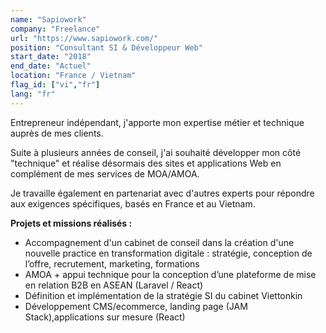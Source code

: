 ```yaml
---
name: "Sapiowork"
company: "Freelance"
url: "https://www.sapiowork.com/"
position: "Consultant SI & Développeur Web"
start_date: "2018"
end_date: "Actuel"
location: "France / Vietnam"
flag_id: ["vi","fr"]
lang: "fr"
---
```


Entrepreneur indépendant, j'apporte mon expertise métier et technique auprès de mes clients.

Suite à plusieurs années de conseil, j'ai souhaité développer mon côté "technique" et réalise désormais des sites et applications Web en complément de mes services de MOA/AMOA. 

Je travaille également en partenariat avec d'autres experts pour répondre aux exigences spécifiques, basés en France et au Vietnam.

__**Projets et missions réalisés :**__
* Accompagnement d'un cabinet de conseil dans la création d'une nouvelle practice en transformation digitale : stratégie, conception de l’offre, recrutement, marketing, formations
* AMOA + appui technique pour la conception d’une plateforme de mise en relation B2B en ASEAN (Laravel / React)
* Définition et implémentation de la stratégie SI du cabinet Viettonkin
* Développement CMS/ecommerce, landing page (JAM Stack),applications sur mesure (React)